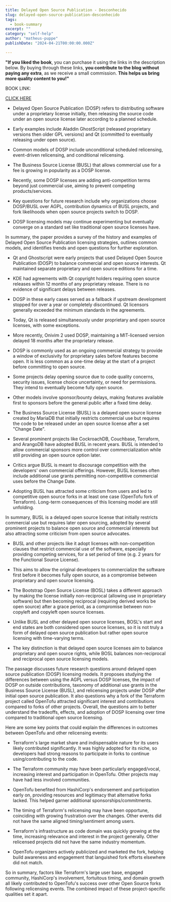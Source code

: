 ```yaml
---
title: Delayed Open Source Publication - Desconhecido
slug: delayed-open-source-publication-desconhecido
tags: 
  - book-summary
excerpt: ""
category: "self-help"
author: "matheus-puppe"
publishDate: "2024-04-21T00:00:00.000Z"

---
```


**"If you liked the book**, you can purchase it using the links in the description below. By buying through these links, **you contribute to the blog without paying any extra**, as we receive a small commission. **This helps us bring more quality content to you!"**


BOOK LINK:

[CLICK HERE](https://www.amazon.com/gp/search?ie=UTF8&tag=matheuspupp0a-20&linkCode=ur2&linkId=4410b525877ab397377c2b5e60711c1a&camp=1789&creative=9325&index=books&keywords=delayed-open-source-publication-desconhecido)



- Delayed Open Source Publication (DOSP) refers to distributing software under a proprietary license initially, then releasing the source code under an open source license later according to a planned schedule. 

- Early examples include Aladdin GhostScript (released proprietary versions then older GPL versions) and Qt (committed to eventually releasing under open source).

- Common models of DOSP include unconditional scheduled relicensing, event-driven relicensing, and conditional relicensing. 

- The Business Source License (BUSL) that allows commercial use for a fee is growing in popularity as a DOSP license.

- Recently, some DOSP licenses are adding anti-competition terms beyond just commercial use, aiming to prevent competing products/services.

- Key questions for future research include why organizations choose DOSP/BUSL over AGPL, contribution dynamics of BUSL projects, and fork likelihoods when open source projects switch to DOSP.

- DOSP licensing models may continue experimenting but eventually converge on a standard set like traditional open source licenses have.

In summary, the paper provides a survey of the history and examples of Delayed Open Source Publication licensing strategies, outlines common models, and identifies trends and open questions for further exploration.

 

- Qt and Ghostscript were early projects that used Delayed Open Source Publication (DOSP) to balance commercial and open source interests. Qt maintained separate proprietary and open source editions for a time. 

- KDE had agreements with Qt copyright holders requiring open source releases within 12 months of any proprietary release. There is no evidence of significant delays between releases. 

- DOSP in these early cases served as a fallback if upstream development stopped for over a year or completely discontinued. Qt licensors generally exceeded the minimum standards in the agreements.

- Today, Qt is released simultaneously under proprietary and open source licenses, with some exceptions. 

- More recently, Onivim 2 used DOSP, maintaining a MIT-licensed version delayed 18 months after the proprietary release. 

- DOSP is commonly used as an ongoing commercial strategy to provide a window of exclusivity for proprietary sales before features become open. It is less common as a one-time delay at the start of a project before committing to open source.

- Some projects delay opening source due to code quality concerns, security issues, license choice uncertainty, or need for permissions. They intend to eventually become fully open source.

- Other models involve sponsor/bounty delays, making features available first to sponsors before the general public after a fixed time delay.

 

- The Business Source License (BUSL) is a delayed open source license created by MariaDB that initially restricts commercial use but requires the code to be released under an open source license after a set "Change Date". 

- Several prominent projects like CockroachDB, Couchbase, Terraform, and ArangoDB have adopted BUSL in recent years. BUSL is intended to allow commercial sponsors more control over commercialization while still providing an open source option later.

- Critics argue BUSL is meant to discourage competition with the developers' own commercial offerings. However, BUSL licenses often include additional use grants permitting non-competitive commercial uses before the Change Date. 

- Adopting BUSL has attracted some criticism from users and led to competitive open source forks in at least one case (OpenTofu fork of Terraform). Long-term consequences of this licensing model are still unfolding.

In summary, BUSL is a delayed open source license that initially restricts commercial use but requires later open sourcing, adopted by several prominent projects to balance open source and commercial interests but also attracting some criticism from open source advocates.

 

- BUSL and other projects like it adopt licenses with non-competition clauses that restrict commercial use of the software, especially providing competing services, for a set period of time (e.g. 2 years for the Functional Source License). 

- This aims to allow the original developers to commercialize the software first before it becomes fully open source, as a compromise between proprietary and open source licensing. 

- The Bootstrap Open Source License (BOSL) takes a different approach by making the license initially non-reciprocal (allowing use in proprietary software) but then becoming reciprocal (requiring derived works be open source) after a grace period, as a compromise between non-copyleft and copyleft open source licenses.

- Unlike BUSL and other delayed open source licenses, BOSL's start and end states are both considered open source licenses, so it is not truly a form of delayed open source publication but rather open source licensing with time-varying terms.

- The key distinction is that delayed open source licenses aim to balance proprietary and open source rights, while BOSL balances non-reciprocal and reciprocal open source licensing models.

 

The passage discusses future research questions around delayed open source publication (DOSP) licensing models. It proposes studying the differences between using the AGPL versus DOSP licenses, the impact of DOSP on outside contributions, taxonomy of additional use grants in the Business Source License (BUSL), and relicensing projects under DOSP after initial open source publication. It also questions why a fork of the Terraform project called OpenTofu attracted significant interest and contributions compared to forks of other projects. Overall, the questions aim to better understand the tradeoffs, effects, and adoption of DOSP licensing over time compared to traditional open source licensing.

 Here are some key points that could explain the differences in outcomes between OpenTofu and other relicensing events:

- Terraform's large market share and indispensable nature for its users likely contributed significantly. It was highly adopted for its niche, so developers had strong reasons to participate in forks to continue using/contributing to the code. 

- The Terraform community may have been particularly engaged/vocal, increasing interest and participation in OpenTofu. Other projects may have had less involved communities. 

- OpenTofu benefited from HashiCorp's endorsement and participation early on, providing resources and legitimacy that alternative forks lacked. This helped garner additional sponsorships/commitments.

- The timing of Terraform's relicensing may have been opportune, coinciding with growing frustration over the changes. Other events did not have the same aligned timing/sentiment among users. 

- Terraform's infrastructure as code domain was quickly growing at the time, increasing relevance and interest in the project generally. Other relicensed projects did not have the same industry momentum. 

- OpenTofu organizers actively publicized and marketed the fork, helping build awareness and engagement that languished fork efforts elsewhere did not match.

So in summary, factors like Terraform's large user base, engaged community, HashiCorp's involvement, fortuitous timing, and domain growth all likely contributed to OpenTofu's success over other Open Source forks following relicensing events. The combined impact of these project-specific qualities set it apart.